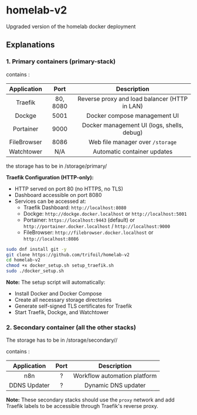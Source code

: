 # homelab-v2
Upgraded version of the homelab docker deployment

## Explanations

### 1. Primary containers (primary-stack)

contains :

|Application|Port|Description|
|:--:|:--:|:--:|
|Traefik|80, 8080|Reverse proxy and load balancer (HTTP in LAN)|
|Dockge|5001|Docker compose management UI|
|Portainer|9000|Docker management UI (logs, shells, debug) |
|FileBrowser|8086|Web file manager over `/storage`|
|Watchtower|N/A|Automatic container updates|

the storage has to be in /storage/primary/<servicename>

**Traefik Configuration (HTTP-only):**
- HTTP served on port 80 (no HTTPS, no TLS)
- Dashboard accessible on port 8080
- Services can be accessed at:
  - Traefik Dashboard: `http://localhost:8080`
  - Dockge: `http://dockge.docker.localhost` or `http://localhost:5001`
  - Portainer: `https://localhost:9443` (default) or `http://portainer.docker.localhost` / `http://localhost:9000`
  - FileBrowser: `http://filebrowser.docker.localhost` or `http://localhost:8086`

```sh
sudo dnf install git -y
git clone https://github.com/trifoil/homelab-v2
cd homelab-v2
chmod +x docker_setup.sh setup_traefik.sh
sudo ./docker_setup.sh
```

**Note:** The setup script will automatically:
- Install Docker and Docker Compose
- Create all necessary storage directories
- Generate self-signed TLS certificates for Traefik
- Start Traefik, Dockge, and Watchtower

### 2. Secondary container (all the other stacks)

The storage has to be in /storage/secondary/<stackname>/<servicename>

contains :

|Application|Port|Description|
|:--:|:--:|:--:|
|n8n|?|Workflow automation platform|
|DDNS Updater|?|Dynamic DNS updater|

**Note:** These secondary stacks should use the `proxy` network and add Traefik labels to be accessible through Traefik's reverse proxy.
